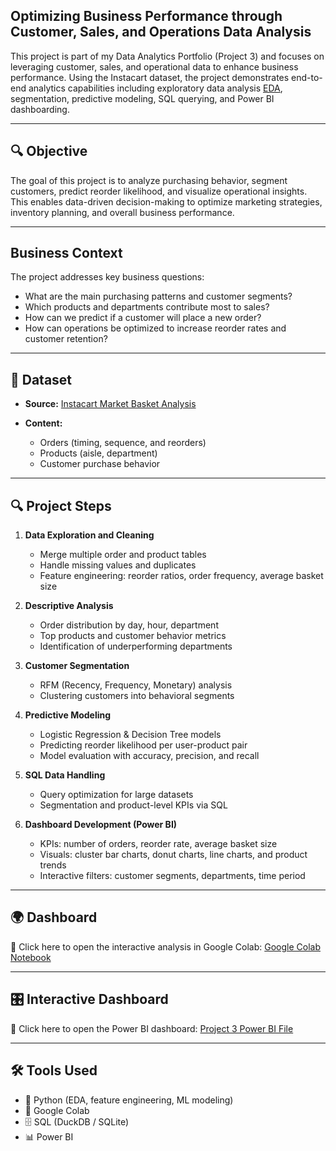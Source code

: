 ## Optimizing Business Performance through Customer, Sales, and Operations Data Analysis

This project is part of my Data Analytics Portfolio (Project 3) and focuses on leveraging customer, sales, and operational data to enhance business performance. Using the Instacart dataset, the project demonstrates end-to-end analytics capabilities including exploratory data analysis [EDA](https://github.com/Nizar-Gadari/Project-3/blob/main/EDA%20using%20Power%20BI.pdf), segmentation, predictive modeling, SQL querying, and Power BI dashboarding.
________________________________________
## 🔍 Objective

The goal of this project is to analyze purchasing behavior, segment customers, predict reorder likelihood, and visualize operational insights. This enables data-driven decision-making to optimize marketing strategies, inventory planning, and overall business performance.
________________________________________
## Business Context

The project addresses key business questions:

* What are the main purchasing patterns and customer segments?
* Which products and departments contribute most to sales?
* How can we predict if a customer will place a new order?
* How can operations be optimized to increase reorder rates and customer retention?
________________________________________
## 📑 Dataset

* **Source:** [Instacart Market Basket Analysis](https://www.kaggle.com/datasets/psparks/instacart-market-basket-analysis/data)
* **Content:**

  * Orders (timing, sequence, and reorders)
  * Products (aisle, department)
  * Customer purchase behavior
________________________________________
## 🔍 Project Steps

1. **Data Exploration and Cleaning**

   * Merge multiple order and product tables
   * Handle missing values and duplicates
   * Feature engineering: reorder ratios, order frequency, average basket size
2. **Descriptive Analysis**

   * Order distribution by day, hour, department
   * Top products and customer behavior metrics
   * Identification of underperforming departments
3. **Customer Segmentation**

   * RFM (Recency, Frequency, Monetary) analysis
   * Clustering customers into behavioral segments
4. **Predictive Modeling**

   * Logistic Regression & Decision Tree models
   * Predicting reorder likelihood per user-product pair
   * Model evaluation with accuracy, precision, and recall
5. **SQL Data Handling**

   * Query optimization for large datasets
   * Segmentation and product-level KPIs via SQL
6. **Dashboard Development (Power BI)**

   * KPIs: number of orders, reorder rate, average basket size
   * Visuals: cluster bar charts, donut charts, line charts, and product trends
   * Interactive filters: customer segments, departments, time period
________________________________________
## 🌍 Dashboard

🔗 Click here to open the interactive analysis in Google Colab:
[Google Colab Notebook](https://colab.research.google.com/drive/14xBzfE8medboLO-NO9E-WdThDmNxZw37) 
________________________________________
## 🎛️ Interactive Dashboard

🔗 Click here to open the Power BI dashboard:
[Project 3 Power BI File](https://github.com/Nizar-Gadari/Project-3/raw/refs/heads/main/Project%203.pbix) 
________________________________________
## 🛠️ Tools Used

* 🐍 Python (EDA, feature engineering, ML modeling)
* 🧪 Google Colab
* 🗄️ SQL (DuckDB / SQLite)
* 📊 Power BI

